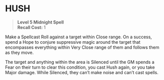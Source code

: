 # HUSH

> **Level 5 Midnight Spell**  
> **Recall Cost:** 1

Make a Spellcast Roll against a target within Close range. On a success, spend a Hope to conjure suppressive magic around the target that encompasses everything within Very Close range of them and follows them as they move.

The target and anything within the area is Silenced until the GM spends a Fear on their turn to clear this condition, you cast Hush again, or you take Major damage. While Silenced, they can’t make noise and can’t cast spells.